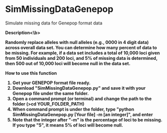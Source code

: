 # SimMissingDataGenepop
Simulate missing data for Genepop format data

<b>Description<\b>

Randomly replace alleles with null alleles (e.g., 0000 in 4 digit data) across overall data set. You can determine how many percent of data to be missing. For example, if a data set includes a total of 10,000 loci given from 50 individuals and 200 loci, and 5% of missing data is determined, then 500 out of 10,000 loci will become null in the data set.

How to use this function

1. Get your GENEPOP format file ready.
2. Download "SimMissingDataGenepop.py" and save it with your Genepop file under the same folder.
3. Open a command prompt (or terminal) and change the path to the folder (>cd YOUR_FOLDER_PATH)
4. When command prompt is under the folder, type "python SimMissingDataGenepop.py [Your file] -m [an integer]", and enter
5. Note that the integer after "-m" is the percentage of loci to be missing. If you type "5", it means 5% of loci will become null. 
